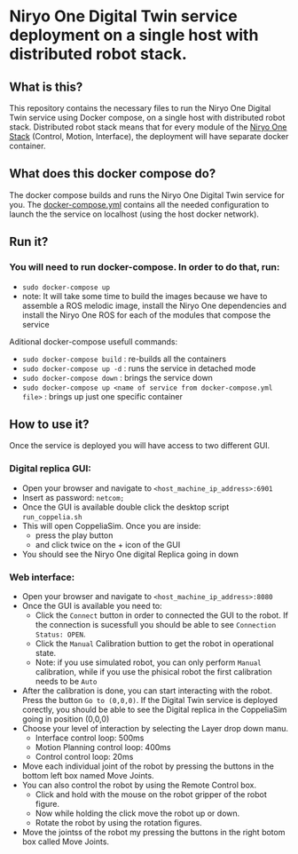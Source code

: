 # Niryo One Digital Twin service deployment on a single host with distributed robot stack. 

## What is this?

This repository contains the necessary files to run the Niryo One Digital Twin service using Docker compose, on a single host with distributed robot stack. Distributed robot stack means that for every module of the [Niryo One Stack](../../digital-twin-service/niryo-one-stack) (Control, Motion, Interface), the deployment will have separate docker container. 

## What does this docker compose do?

The docker compose builds and runs the Niryo One Digital Twin service for you. The [docker-compose.yml](./docker-compose.yml) contains all the needed configuration to launch the the service on localhost (using the host docker network).

## Run it?

### You will need to run docker-compose. In order to do that, run:
- `sudo docker-compose up`
- note: It will take some time to build the images because we have to assemble a ROS melodic image, install the Niryo One dependencies and install the Niryo One ROS for each of the modules that compose the service

Aditional docker-compose usefull commands:
- `sudo docker-compose build` : re-builds all the containers
- `sudo docker-compose up -d` : runs the service in detached mode
- `sudo docker-compose down` : brings the service down
- `sudo docker-compose up <name of service from docker-compose.yml file>` : brings up just one specific container

## How to use it?

Once the service is deployed you will have access to two different GUI.

### Digital replica GUI:
- Open your browser and navigate to `<host_machine_ip_address>:6901`
- Insert as password: `netcom;`
- Once the GUI is available double click the desktop script `run_coppelia.sh`
- This will open CoppeliaSim. Once you are inside:
    - press the play button
    - and click twice on the + icon of the GUI
- You should see the Niryo One digital Replica going in down

### Web interface:
- Open your browser and navigate to `<host_machine_ip_address>:8080`
- Once the GUI is available you need to:
    - Click the `Connect` button in order to connected the GUI to the robot. If the connection is sucessfull you should be able to see `Connection Status: OPEN`.
    - Click the `Manual` Calibration buttion to get the robot in operational state. 
    - Note: if you use simulated robot, you can only perform `Manual` calibration, while if you use the phisical robot the first calibration needs to be `Auto`
- After the calibration is done, you can start interacting with the robot. Press the button `Go to (0,0,0)`.  If the Digital Twin service is deployed corectly, you should be able to see the Digital replica in the CoppeliaSim going in position (0,0,0)
- Choose your level of interaction by selecting the Layer drop down manu.
    - Interface control loop: 500ms
    - Motion Planning control loop: 400ms
    - Control control loop: 20ms
- Move each individual joint of the robot by pressing the buttons in the bottom left box named Move Joints.
- You can also control the robot by using the Remote Control box. 
    - Click and hold with the mouse on the robot gripper of the robot figure.
    - Now while holding the click move the robot up or down.
    - Rotate the robot by using the rotation figures. 
- Move the jointss of the robot my pressing the buttons in the right botom box called Move Joints.
